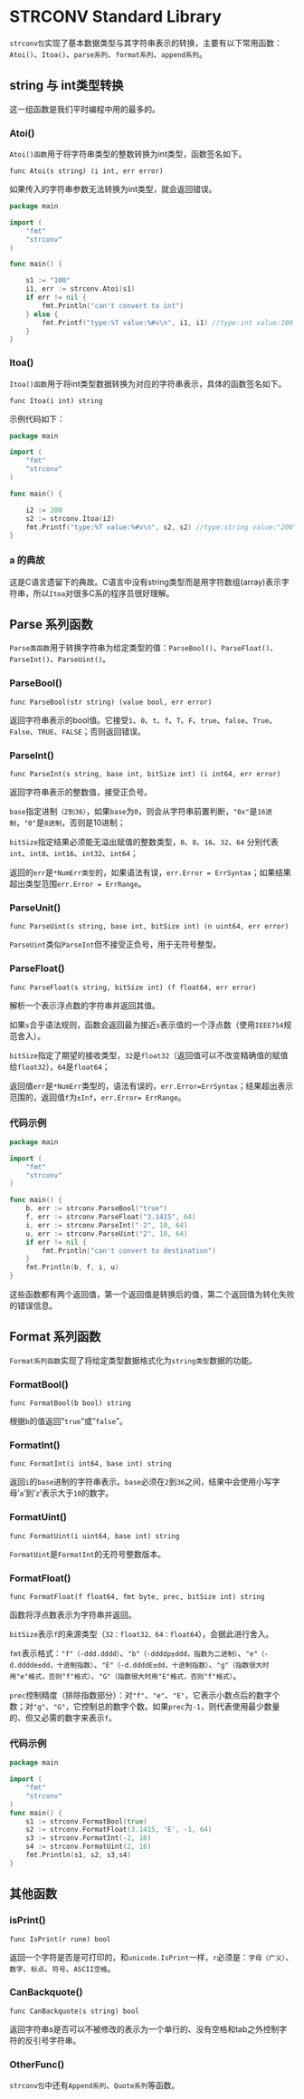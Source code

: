 # STRCONV Standard Library

`strconv包`实现了基本数据类型与其字符串表示的转换，主要有以下常用函数： `Atoi()`、`Itoa()`、`parse系列`、`format系列`、`append系列`。

## string 与 int类型转换

这一组函数是我们平时编程中用的最多的。

### Atoi()

`Atoi()函数`用于将字符串类型的整数转换为int类型，函数签名如下。

```cgo
func Atoi(s string) (i int, err error)
```

如果传入的字符串参数无法转换为int类型，就会返回错误。

```go
package main

import (
	"fmt"
	"strconv"
)

func main() {

	s1 := "100"
	i1, err := strconv.Atoi(s1)
	if err != nil {
		fmt.Println("can't convert to int")
	} else {
		fmt.Printf("type:%T value:%#v\n", i1, i1) //type:int value:100
	}
}
```

### Itoa()

`Itoa()函数`用于将int类型数据转换为对应的字符串表示，具体的函数签名如下。

```cgo
func Itoa(i int) string
```

示例代码如下：

```go
package main

import (
	"fmt"
	"strconv"
)

func main() {

	i2 := 200
	s2 := strconv.Itoa(i2)
	fmt.Printf("type:%T value:%#v\n", s2, s2) //type:string value:"200"
}
```

### a 的典故

这是C语言遗留下的典故。C语言中没有string类型而是用字符数组(array)表示字符串，所以`Itoa`对很多C系的程序员很好理解。

## Parse 系列函数

`Parse类函数`用于转换字符串为给定类型的值：`ParseBool()`、`ParseFloat()`、`ParseInt()`、`ParseUint()`。

### ParseBool()

```cgo
func ParseBool(str string) (value bool, err error)
```

返回字符串表示的bool值。它接受`1`、`0`、`t`、`f`、`T`、`F`、`true`、`false`、`True`、`False`、`TRUE`、`FALSE`；否则返回错误。

### ParseInt()

```cgo
func ParseInt(s string, base int, bitSize int) (i int64, err error)
```

返回字符串表示的整数值，接受正负号。

`base`指定进制`（2到36）`，如果`base`为`0`，则会从字符串前置判断，`"0x"`是`16进制`，`"0"`是`8进制`，否则是10进制；

`bitSize`指定结果必须能无溢出赋值的整数类型，`0`、`8`、`16`、`32`、`64` 分别代表 `int`、`int8`、`int16`、`int32`、`int64`；

返回的`err`是`*NumErr类型`的，如果语法有误，`err.Error = ErrSyntax`；如果结果超出类型范围`err.Error = ErrRange`。

### ParseUnit()

```cgo
func ParseUint(s string, base int, bitSize int) (n uint64, err error)
```

`ParseUint`类似`ParseInt`但不接受正负号，用于无符号整型。

### ParseFloat()

```cgo
func ParseFloat(s string, bitSize int) (f float64, err error)
```

解析一个表示浮点数的字符串并返回其值。

如果`s`合乎语法规则，函数会返回最为接近`s`表示值的一个浮点数（使用`IEEE754`规范舍入）。

`bitSize`指定了期望的接收类型，`32`是`float32`（返回值可以不改变精确值的赋值给`float32`），`64`是`float64`；

返回值`err`是`*NumErr`类型的，语法有误的，`err.Error=ErrSyntax`；结果超出表示范围的，返回值`f`为`±Inf`，`err.Error= ErrRange`。

### 代码示例

```go
package main

import (
	"fmt"
	"strconv"
)

func main() {
	b, err := strconv.ParseBool("true")
	f, err := strconv.ParseFloat("3.1415", 64)
	i, err := strconv.ParseInt("-2", 10, 64)
	u, err := strconv.ParseUint("2", 10, 64)
	if err != nil {
		fmt.Println("can't convert to destination")
	}
	fmt.Println(b, f, i, u)
}
```

这些函数都有两个返回值，第一个返回值是转换后的值，第二个返回值为转化失败的错误信息。

## Format 系列函数

`Format系列函数`实现了将给定类型数据格式化为`string类型`数据的功能。

### FormatBool()

```cgo
func FormatBool(b bool) string
```

根据`b`的值返回”`true`”或”`false`”。

### FormatInt()

```cgo
func FormatInt(i int64, base int) string
```

返回`i`的`base`进制的字符串表示。`base`必须在`2`到`36`之间，结果中会使用小写字母’`a`’到’`z`’表示大于`10`的数字。

### FormatUint()

```cgo
func FormatUint(i uint64, base int) string
```

`FormatUint`是`FormatInt`的无符号整数版本。

### FormatFloat()

```cgo
func FormatFloat(f float64, fmt byte, prec, bitSize int) string
```

函数将浮点数表示为字符串并返回。

`bitSize`表示`f`的来源类型（`32：float32、64：float64`），会据此进行舍入。

`fmt`表示格式：`"f"（-ddd.dddd）`、`"b"（-ddddp±ddd，指数为二进制）`、`"e"（-d.dddde±dd，十进制指数）`、`"E"（-d.ddddE±dd，十进制指数）`、`"g"（指数很大时用"e"格式，否则"f"格式）`、`"G"（指数很大时用"E"格式，否则"f"格式）`。

`prec`控制精度（排除指数部分）：对`"f"`、`"e"`、`"E"`，它表示小数点后的数字个数；对`"g"`、`"G"`，它控制总的数字个数。如果`prec`为`-1`，则代表使用最少数量的、但又必需的数字来表示`f`。

### 代码示例

```go
package main

import (
	"fmt"
	"strconv"
)
func main() {
	s1 := strconv.FormatBool(true)
	s2 := strconv.FormatFloat(3.1415, 'E', -1, 64)
	s3 := strconv.FormatInt(-2, 16)
	s4 := strconv.FormatUint(2, 16)
	fmt.Println(s1, s2, s3,s4)
}
```

## 其他函数

### isPrint()

```cgo
func IsPrint(r rune) bool
```

返回一个字符是否是可打印的，和`unicode.IsPrint`一样，`r`必须是：`字母（广义）`、`数字`、`标点`、`符号`、`ASCII空格`。

### CanBackquote()

```cgo
func CanBackquote(s string) bool
```

返回字符串s是否可以不被修改的表示为一个单行的、没有空格和tab之外控制字符的反引号字符串。

### OtherFunc()

`strconv包`中还有`Append系列`、`Quote系列`等函数。
